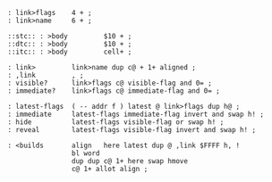     : link>flags    4 + ;
    : link>name     6 + ;

    ::stc:: : >body         $10 + ;
    ::dtc:: : >body         $10 + ;
    ::itc:: : >body         cell+ ;

    : link>         link>name dup c@ + 1+ aligned ;
    : ,link         , ;
    : visible?      link>flags c@ visible-flag and 0= ;
    : immediate?    link>flags c@ immediate-flag and 0= ;

    : latest-flags  ( -- addr f ) latest @ link>flags dup h@ ;
    : immediate     latest-flags immediate-flag invert and swap h! ;
    : hide          latest-flags visible-flag or swap h! ;
    : reveal        latest-flags visible-flag invert and swap h! ;

    : <builds       align   here latest dup @ ,link $FFFF h, !
                    bl word
                    dup dup c@ 1+ here swap hmove
                    c@ 1+ allot align ;
